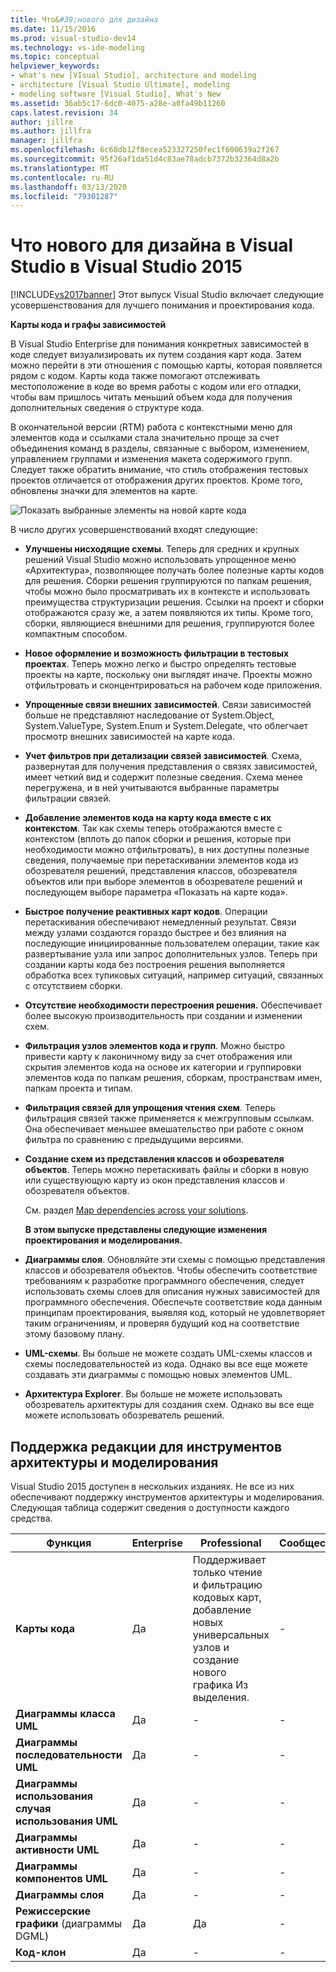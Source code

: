 ```yaml
---
title: Что&#39;нового для дизайна
ms.date: 11/15/2016
ms.prod: visual-studio-dev14
ms.technology: vs-ide-modeling
ms.topic: conceptual
helpviewer_keywords:
- what's new [VIsual Studio], architecture and modeling
- architecture [Visual Studio Ultimate], modeling
- modeling software [Visual Studio], What's New
ms.assetid: 36ab5c17-6dc0-4075-a28e-a0fa49b11260
caps.latest.revision: 34
author: jillre
ms.author: jillfra
manager: jillfra
ms.openlocfilehash: 6c68db12f8ecea523327250fec1f600639a2f267
ms.sourcegitcommit: 95f26af1da51d4c83ae78adcb7372b32364d8a2b
ms.translationtype: MT
ms.contentlocale: ru-RU
ms.lasthandoff: 03/13/2020
ms.locfileid: "79301287"
---
```

# <a name="whats-new-for-design-in-visual-studio-in-visual-studio-2015"></a>Что нового для дизайна в Visual Studio в Visual Studio 2015
[!INCLUDE[vs2017banner](../includes/vs2017banner.md)]
Этот выпуск Visual Studio включает следующие усовершенствования для лучшего понимания и проектирования кода.

 **Карты кода и графы зависимостей**

 В Visual Studio Enterprise для понимания конкретных зависимостей в коде следует визуализировать их путем создания карт кода. Затем можно перейти в эти отношения с помощью карты, которая появляется рядом с кодом. Карты кода также помогают отслеживать местоположение в коде во время работы с кодом или его отладки, чтобы вам пришлось читать меньший объем кода для получения дополнительных сведения о структуре кода.

 В окончательной версии (RTM) работа с контекстными меню для элементов кода и ссылками стала значительно проще за счет объединения команд в разделы, связанные с выбором, изменением, управлением группами и изменения макета содержимого групп. Следует также обратить внимание, что стиль отображения тестовых проектов отличается от отображения других проектов. Кроме того, обновлены значки для элементов на карте.

 ![Показать выбранные элементы на новой карте кода](../ide/media/codemapsshowonnewmap.png "CodeMapsshowonNewMap")

 В число других усовершенствований входят следующие:

- **Улучшены нисходящие схемы**. Теперь для средних и крупных решений Visual Studio можно использовать упрощенное меню «Архитектура», позволяющее получать более полезные карты кодов для решения. Сборки решения группируются по папкам решения, чтобы можно было просматривать их в контексте и использовать преимущества структуризации решения. Ссылки на проект и сборки отображаются сразу же, а затем появляются их типы. Кроме того, сборки, являющиеся внешними для решения, группируются более компактным способом.

- **Новое оформление и возможность фильтрации в тестовых проектах**. Теперь можно легко и быстро определять тестовые проекты на карте, поскольку они выглядят иначе. Проекты можно отфильтровать и сконцентрироваться на рабочем коде приложения.

- **Упрощенные связи внешних зависимостей**. Связи зависимостей больше не представляют наследование от System.Object, System.ValueType, System.Enum и System.Delegate, что облегчает просмотр внешних зависимостей на карте кода.

- **Учет фильтров при детализации связей зависимостей**. Схема, развернутая для получения представления о связях зависимостей, имеет четкий вид и содержит полезные сведения. Схема менее перегружена, и в ней учитываются выбранные параметры фильтрации связей.

- **Добавление элементов кода на карту кода вместе с их контекстом**. Так как схемы теперь отображаются вместе с контекстом (вплоть до папок сборки и решения, которые при необходимости можно отфильтровать), в них доступны полезные сведения, получаемые при перетаскивании элементов кода из обозревателя решений, представления классов, обозревателя объектов или при выборе элементов в обозревателе решений и последующем выборе параметра «Показать на карте кода».

- **Быстрое получение реактивных карт кодов**. Операции перетаскивания обеспечивают немедленный результат. Связи между узлами создаются гораздо быстрее и без влияния на последующие инициированные пользователем операции, такие как развертывание узла или запрос дополнительных узлов. Теперь при создании карты кода без построения решения выполняется обработка всех тупиковых ситуаций, например ситуаций, связанных с отсутствием сборки.

- **Отсутствие необходимости перестроения решения.** Обеспечивает более высокую производительность при создании и изменении схем.

- **Фильтрация узлов элементов кода и групп**. Можно быстро привести карту к лаконичному виду за счет отображения или скрытия элементов кода на основе их категории и группировки элементов кода по папкам решения, сборкам, пространствам имен, папкам проекта и типам.

- **Фильтрация связей для упрощения чтения схем**. Теперь фильтрация связей также применяется к межгрупповым ссылкам. Она обеспечивает меньшее вмешательство при работе с окном фильтра по сравнению с предыдущими версиями.

- **Создание схем из представления классов и обозревателя объектов**. Теперь можно перетаскивать файлы и сборки в новую или существующую карту из окон представления классов и обозревателя объектов.

  См. раздел [Map dependencies across your solutions](../modeling/map-dependencies-across-your-solutions.md).

  **В этом выпуске представлены следующие изменения проектирования и моделирования.**

- **Диаграммы слоя**. Обновляйте эти схемы с помощью представления классов и обозревателя объектов. Чтобы обеспечить соответствие требованиям к разработке программного обеспечения, следует использовать схемы слоев для описания нужных зависимостей для программного обеспечения. Обеспечьте соответствие кода данным принципам проектирования, выявляя код, который не удовлетворяет таким ограничениям, и проверяя будущий код на соответствие этому базовому плану.

- **UML-схемы**. Вы больше не можете создать UML-схемы классов и схемы последовательностей из кода. Однако вы все еще можете создавать эти диаграммы с помощью новых элементов UML.

- **Архитектура Explorer**. Вы больше не можете использовать обозреватель архитектуры для создания схем. Однако вы все еще можете использовать обозреватель решений.

## <a name="edition-support-for-architecture-and-modeling-tools"></a><a name="VersionSupport"></a>Поддержка редакции для инструментов архитектуры и моделирования

Visual Studio 2015 доступен в нескольких изданиях. Не все из них обеспечивают поддержку инструментов архитектуры и моделирования. Следующая таблица содержит сведения о доступности каждого средства.

|**Функция**|**Enterprise**|**Professional**|**Сообщество**|**Express**|
|-----------------|--------------------|----------------------|-------------------|-----------------|
|**Карты кода**|Да|Поддерживает только чтение и фильтрацию кодовых карт, добавление новых универсальных узлов и создание нового графика Из выделения.|-|-|
|**Диаграммы класса UML**|Да|-|-|-|
|**Диаграммы последовательности UML**|Да|-|-|-|
|**Диаграммы использования случая использования UML**|Да|-|-|-|
|**Диаграммы активности UML**|Да|-|-|-|
|**Диаграммы компонентов UML**|Да|-|-|-|
|**Диаграммы слоя**|Да|-|-|-|
|**Режиссерские графики** (диаграммы DGML)|Да|Да|-|-|
|**Код-клон**|Да|-|-|-|